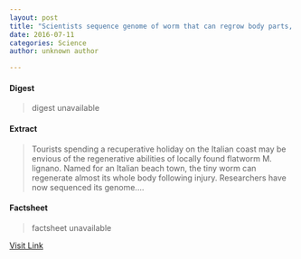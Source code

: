 ```yaml
---
layout: post
title: "Scientists sequence genome of worm that can regrow body parts, seeking stem cell insights"
date: 2016-07-11
categories: Science
author: unknown author

---
```



#### Digest
>digest unavailable

#### Extract
>Tourists spending a recuperative holiday on the Italian coast may be envious of the regenerative abilities of locally found flatworm M. lignano. Named for an Italian beach town, the tiny worm can regenerate almost its whole body following injury. Researchers have now sequenced its genome....

#### Factsheet
>factsheet unavailable

[Visit Link](http://www.sciencedaily.com/releases/2015/09/150921153459.htm)


